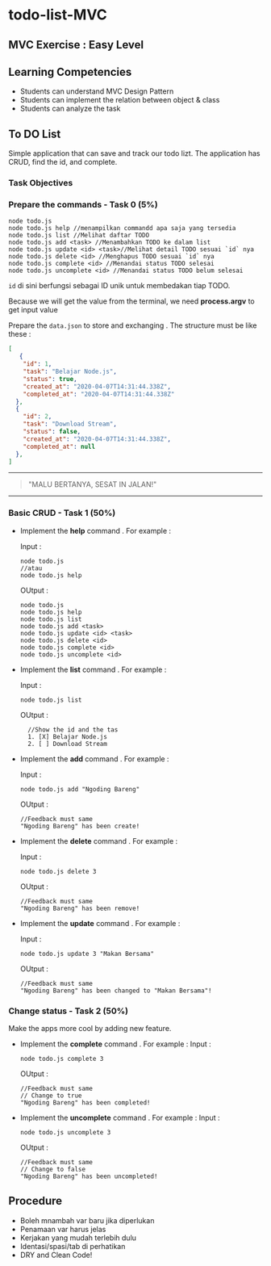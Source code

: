 # todo-list-MVC

## MVC Exercise : Easy Level

## Learning Competencies

- Students can understand MVC Design Pattern
- Students can implement the relation between object & class
- Students can analyze the task

## To DO List

Simple application that can save and track our todo lizt.
The application has CRUD, find the id, and complete.

### Task Objectives

<!-- **Apply OOP with the MVC Design Pattern** -->

### Prepare the commands - Task 0 (5%)

```
node todo.js
node todo.js help //menampilkan commandd apa saja yang tersedia
node todo.js list //Melihat daftar TODO
node todo.js add <task> //Menambahkan TODO ke dalam list
node todo.js update <id> <task>//Melihat detail TODO sesuai `id` nya
node todo.js delete <id> //Menghapus TODO sesuai `id` nya
node todo.js complete <id> //Menandai status TODO selesai
node todo.js uncomplete <id> //Menandai status TODO belum selesai
```

`id` di sini berfungsi sebagai ID unik untuk membedakan tiap TODO.

Because we will get the value from the terminal, we need **process.argv** to get input value

Prepare the ``data.json`` to store and exchanging . The structure must be like these :

```json
[
   {
    "id": 1,
    "task": "Belajar Node.js",
    "status": true,
    "created_at": "2020-04-07T14:31:44.338Z",
    "completed_at": "2020-04-07T14:31:44.338Z"
  },
  {
    "id": 2,
    "task": "Download Stream",
    "status": false,
    "created_at": "2020-04-07T14:31:44.338Z",
    "completed_at": null
  },
]
```

___
> "MALU BERTANYA, SESAT IN JALAN!"
___

### Basic CRUD - Task 1 (50%)

- Implement the **help** command . For example :

  Input :

  ```
  node todo.js
  //atau
  node todo.js help
  ```

  OUtput :

  ```
  node todo.js
  node todo.js help
  node todo.js list  
  node todo.js add <task>
  node todo.js update <id> <task>
  node todo.js delete <id>
  node todo.js complete <id>
  node todo.js uncomplete <id>
  ```

- Implement the **list** command . For example :

  Input :

  ```
  node todo.js list
  ```

  OUtput :

  ```
    //Show the id and the tas
    1. [X] Belajar Node.js
    2. [ ] Download Stream

  ```

- Implement the **add** command . For example :

  Input :

  ```
  node todo.js add "Ngoding Bareng"
  ```

  OUtput :

  ```
  //Feedback must same
  "Ngoding Bareng" has been create!
  ```

- Implement the **delete** command . For example :

  Input :

  ```
  node todo.js delete 3
  ```

  OUtput :

  ``` 
  //Feedback must same
  "Ngoding Bareng" has been remove!
  ```
  
- Implement the **update** command . For example :

  Input :

  ``` 
  node todo.js update 3 "Makan Bersama"
  ```

  OUtput :

  ``` 
  //Feedback must same
  "Ngoding Bareng" has been changed to "Makan Bersama"!
  ```
  
### Change status - Task 2 (50%)

Make the apps more cool by adding new feature.

- Implement the **complete** command . For example :
  Input :

  ``` 
  node todo.js complete 3
  ```

  OUtput :

  ``` 
  //Feedback must same
  // Change to true
  "Ngoding Bareng" has been completed!
  ```
  
- Implement the **uncomplete** command . For example :
  Input :

  ``` 
  node todo.js uncomplete 3
  ```

  OUtput :

  ``` 
  //Feedback must same
  // Change to false
  "Ngoding Bareng" has been uncompleted!
  ```

## Procedure

- Boleh mnambah var baru jika diperlukan
- Penamaan var harus jelas
- Kerjakan yang mudah terlebih dulu
- Identasi/spasi/tab di perhatikan
- DRY and Clean Code!
